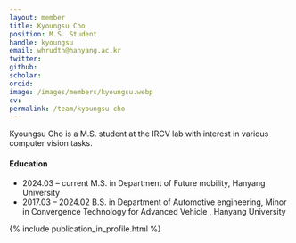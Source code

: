 ```yaml
---
layout: member
title: Kyoungsu Cho
position: M.S. Student
handle: kyoungsu
email: whrudtn@hanyang.ac.kr
twitter: 
github: 
scholar: 
orcid: 
image: /images/members/kyoungsu.webp
cv: 
permalink: /team/kyoungsu-cho
---
```


Kyoungsu Cho is a M.S. student at the IRCV lab with interest in various computer vision tasks.


#### Education

<ul class="chronological">
  <li><span>2024.03 – current</span> M.S. in Department of Future mobility, Hanyang University</li>
  <li><span>2017.03 – 2024.02</span> B.S. in Department of Automotive engineering, Minor in Convergence Technology for Advanced Vehicle
, Hanyang University</li>
  
</ul>

{% include publication_in_profile.html %}
